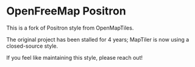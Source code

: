 # OpenFreeMap Positron

This is a fork of Positron style from OpenMapTiles.

The original project has been stalled for 4 years; MapTiler is now using a closed-source style.

If you feel like maintaining this style, please reach out!
